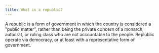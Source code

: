 ```yaml
---
title: What is a republic?
---
```


A republic is a form of government in which the country is considered a "public matter", rather than being the private concern of a monarch, autocrat, or ruling class who are not accountable to the people. Replublic operate via democracy, or at least with a representative form of government.